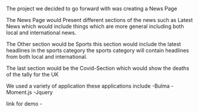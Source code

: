 The project we decided to go forward with was creating a News Page

The News Page would Present different sections of the news such as Latest News which would include things
which are more general including both local and international news.

The Other section would be Sports this section would include the latest headlines in the sports category
the sports category will contain headlines from both local and international.

The last section would be the Covid-Section which would show the deaths of the tally for the UK

We used a variety of application these applications include
-Bulma
-Moment.js
-Jquery

link for demo -
